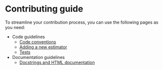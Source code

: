 # Contributing guide

To streamline your contribution process, you can use the following pages as you
need:

- Code guidelines
  - [Code conventions](./code_conventions.md)
  - [Adding a new estimator](./add_new_estimator.md)
  - [Tests](./tests.md)
- Documentation guidelines
  - [Docstrings and HTML documentation](./docstrings.md)
